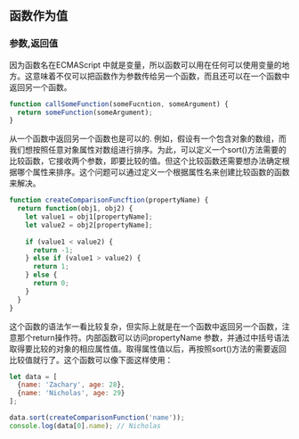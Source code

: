 ## 函数作为值

### 参数,返回值

因为函数名在ECMAScript 中就是变量，所以函数可以用在任何可以使用变量的地方。这意味着不仅可以把函数作为参数传给另一个函数，而且还可以在一个函数中返回另一个函数。

```javascript
function callSomeFunction(someFucntion, someArgument) {
  return someFunction(someArgument);
}
```

从一个函数中返回另一个函数也是可以的. 例如，假设有一个包含对象的数组，而我们想按照任意对象属性对数组进行排序。为此，可以定义一个sort()方法需要的比较函数，它接收两个参数，即要比较的值。但这个比较函数还需要想办法确定根据哪个属性来排序。这个问题可以通过定义一个根据属性名来创建比较函数的函数来解决。

```javascript
function createComparisonFuncftion(propertyName) {
  return function(obj1, obj2) {
    let value1 = obj1[propertyName];
    let value2 = obj2[propertyName];
    
    if (value1 < value2) {
      return -1;
    } else if (value1 > value2) {
      return 1;
    } else {
      return 0;
    }
  }
}
```

这个函数的语法乍一看比较复杂，但实际上就是在一个函数中返回另一个函数，注意那个return操作符。内部函数可以访问propertyName 参数，并通过中括号语法取得要比较的对象的相应属性值。取得属性值以后，再按照sort()方法的需要返回比较值就行了。这个函数可以像下面这样使用：

```javascript
let data = [
  {name: 'Zachary', age: 28},
  {name: 'Nicholas', age: 29}
];

data.sort(createComparisonFunction('name'));
console.log(data[0].name); // Nicholas
```



